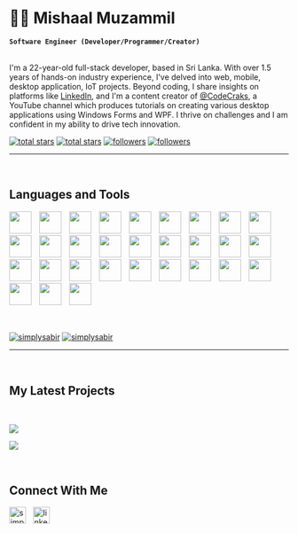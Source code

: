 <h1>🐱‍🚀 Mishaal Muzammil</h1>  


**`Software Engineer (Developer/Programmer/Creator)`**  
<br />
<p align="left">
I'm a 22-year-old full-stack developer, based in Sri Lanka. With over 1.5 years of hands-on industry experience, I've delved into web, mobile, desktop application, IoT projects. Beyond coding, I share insights on platforms like <a href="https://www.linkedin.com/in/mishaal-muzammil-0508b8162/" target="_blank">LinkedIn</a>, and I'm a content creator of <a href="https://www.youtube.com/@codecraks" target="_blank">@CodeCraks</a>, a YouTube channel which produces tutorials on creating various desktop applications using Windows Forms and WPF. I thrive on challenges and I am confident in my ability to drive tech innovation.
</p>

<p align="left"> 
  <a href="https://github.com/mishaal-muzammil?tab=repositories&sort=stargazers#gh-light-mode-only">
    <img alt="total stars" title="Total stars on GitHub" src="https://custom-icon-badges.demolab.com/github/stars/mishaal-muzammil?color=3ea97d&style=for-the-badge&labelColor=40b682&logo=star#gh-light-mode-only"/></a>
  
  <a href="https://github.com/mishaal-muzammil?tab=repositories&sort=stargazers#gh-dark-mode-only">
    <img alt="total stars" title="Total stars on GitHub" src="https://custom-icon-badges.demolab.com/github/stars/mishaal-muzammil?color=c691e9&style=for-the-badge&labelColor=655489&logo=star#gh-dark-mode-only"/></a>
  
  <a href="https://github.com/mishaal-muzammil?tab=followers#gh-light-mode-only">
    <img alt="followers" title="Follow me on Github" src="https://custom-icon-badges.demolab.com/github/followers/mishaal-muzammil?color=2c4954&labelColor=2c3e50&style=for-the-badge&logo=person-add&label=Follow&logoColor=white#gh-light-mode-only"/></a>
    
  <a href="https://github.com/mishaal-muzammil?tab=followers#gh-dark-mode-only">
    <img alt="followers" title="Follow me on Github" src="https://custom-icon-badges.demolab.com/github/followers/mishaal-muzammil?color=f9e692&labelColor=f9e692&style=for-the-badge&logo=person-add&label=Follow&logoColor=white#gh-dark-mode-only"/></a>
</p>

---
<br />
<h2>Languages and Tools</h2> 
<p align="left">
<img width="40px" style="padding-right: 10px;" src="https://skillicons.dev/icons?i=js"  />
<img width="40px" style="padding-right: 10px;" src="https://skillicons.dev/icons?i=html"  />
<img width="40px" style="padding-right: 10px;" src="https://skillicons.dev/icons?i=css"  />
<img width="40px" style="padding-right: 10px;" src="https://skillicons.dev/icons?i=bootstrap"  />
<img width="40px" style="padding-right: 10px;" src="https://skillicons.dev/icons?i=c"  />
<img width="40px" style="padding-right: 10px;" src="https://skillicons.dev/icons?i=cpp"  />
<img width="40px" style="padding-right: 10px;" src="https://skillicons.dev/icons?i=express"  />
<img width="40px" style="padding-right: 10px;" src="https://skillicons.dev/icons?i=nest"  />
<img width="40px" style="padding-right: 10px;" src="https://skillicons.dev/icons?i=figma"  />
<img width="40px" style="padding-right: 10px;" src="https://skillicons.dev/icons?i=git"  />
<img width="40px" style="padding-right: 10px;" src="https://skillicons.dev/icons?i=github"  />
<img width="40px" style="padding-right: 10px;" src="https://skillicons.dev/icons?i=java"  />
<img width="40px" style="padding-right: 10px;" src="https://skillicons.dev/icons?i=mongodb"  />
<img width="40px" style="padding-right: 10px;" src="https://skillicons.dev/icons?i=linux"  />
<img width="40px" style="padding-right: 10px;" src="https://skillicons.dev/icons?i=nextjs"  />
<img width="40px" style="padding-right: 10px;" src="https://skillicons.dev/icons?i=react"  />
<img width="40px" style="padding-right: 10px;" src="https://skillicons.dev/icons?i=solidity"  />
<img width="40px" style="padding-right: 10px;" src="https://skillicons.dev/icons?i=tailwind"  />
<img width="40px" style="padding-right: 10px;" src="https://skillicons.dev/icons?i=vscode"  />
<img width="40px" style="padding-right: 10px;" src="https://skillicons.dev/icons?i=bash"  />
<img width="40px" style="padding-right: 10px;" src="https://skillicons.dev/icons?i=firebase"  />
<img width="40px" style="padding-right: 10px;" src="https://skillicons.dev/icons?i=jest"  />
<img width="40px" style="padding-right: 10px;" src="https://skillicons.dev/icons?i=md"  />
<img width="40px" style="padding-right: 10px;" src="https://skillicons.dev/icons?i=nodejs"  />
<img width="40px" style="padding-right: 10px;" src="https://skillicons.dev/icons?i=postman"  />
<img width="40px" style="padding-right: 10px;" src="https://skillicons.dev/icons?i=prisma"  />
<img width="40px" style="padding-right: 10px;" src="https://skillicons.dev/icons?i=redux"  />
<img width="40px" style="padding-right: 10px;" src="https://skillicons.dev/icons?i=rust"  />
<img width="40px" style="padding-right: 10px;" src="https://skillicons.dev/icons?i=sass"  />
<img width="40px" style="padding-right: 10px;" src="https://skillicons.dev/icons?i=ts"  />
</p>
<br />

<p>
  <a href="https://github.com/simplysabir#gh-dark-mode-only" target="_blank"><img align="center" src="https://github-readme-stats-git-master-mishaal-muzammil.vercel.app/api/top-langs/?username=mishaal-muzammil&langs_count=6&show_icon=true&layout=compact&theme=nightowl#gh-dark-mode-only" alt="simplysabir" /></a>
  <a href="https://github.com/simplysabir#gh-light-mode-only" target="_blank"><img align="center" src="https://github-readme-stats-git-master-mishaal-muzammil.vercel.app/api/top-langs/?username=mishaal-muzammil&langs_count=6&show_icon=true&layout=compact&theme=vue#gh-light-mode-only" alt="simplysabir" /></a>
</p>


---

<br />
<h2>My Latest Projects</h2> 
<br />
<p><a href="https://github.com/mishaal-muzammil/cli#gh-dark-mode-only" target="_blank"><img align="center" src="https://github-readme-stats-git-master-mishaal-muzammil.vercel.app/api/pin/?username=mishaal-muzammil&repo=cli&theme=nightowl&show_owner=true#gh-dark-mode-only"/></a></p>
<p><a href="https://github.com/mishaal-muzammil/cli#gh-light-mode-only" target="_blank"><img align="center" src="https://github-readme-stats-git-master-mishaal-muzammil.vercel.app/api/pin/?username=mishaal-muzammil&repo=cli&theme=vue&show_owner=true#gh-light-mode-only"/></a></p>
<br />

<h2>Connect With Me</h2> 
<p align="left">
<a href="https://www.instagram.com/mishaal._.ahmd/" target="_blank"><img align="left" width="30px" style="padding-right:10px" src="https://raw.githubusercontent.com/rahuldkjain/github-profile-readme-generator/master/src/images/icons/Social/instagram.svg" alt="simplysabir" /></a>
<a href="https://www.linkedin.com/in/mishaal-muzammil-0508b8162/" target="_blank"><img align="left" alt="linkedin" width="30px" style="padding-right: 10px;" src="https://cdn.jsdelivr.net/gh/devicons/devicon/icons/linkedin/linkedin-original.svg" /></a>
</p>


